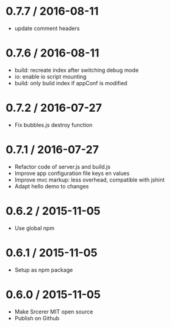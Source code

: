 0.7.7 / 2016-08-11
===================
 * update comment headers

0.7.6 / 2016-08-11
===================
 * build: recreate index after switching debug mode
 * io: enable io script mounting
 * build: only build index if appConf is modified

0.7.2 / 2016-07-27
===================
 * Fix bubbles.js destroy function

0.7.1 / 2016-07-27
===================
 * Refactor code of server.js and build.js
 * Improve app configuration file keys en values
 * Improve mvc markup: less overhead, compatible with jshint
 * Adapt hello demo to changes

0.6.2 / 2015-11-05
===================
 * Use global npm

0.6.1 / 2015-11-05
===================
 * Setup as npm package

0.6.0 / 2015-11-05
===================
 * Make Srcerer MIT open source
 * Publish on Github

